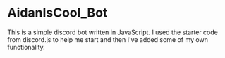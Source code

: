 # AidanIsCool_Bot
This is a simple discord bot written in JavaScript. I used the starter code from discord.js to help me start and then I've added some of my own functionality.

